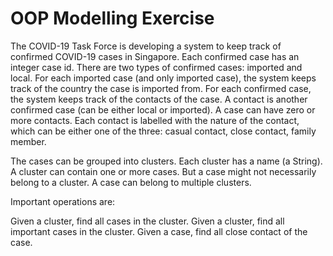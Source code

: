# OOP Modelling Exercise
The COVID-19 Task Force is developing a system to keep track of confirmed COVID-19 cases in Singapore. Each confirmed case has an integer case id. There are two types of confirmed cases: imported and local. For each imported case (and only imported case), the system keeps track of the country the case is imported from. For each confirmed case, the system keeps track of the contacts of the case. A contact is another confirmed case (can be either local or imported). A case can have zero or more contacts. Each contact is labelled with the nature of the contact, which can be either one of the three: casual contact, close contact, family member.

The cases can be grouped into clusters. Each cluster has a name (a String). A cluster can contain one or more cases. But a case might not necessarily belong to a cluster. A case can belong to multiple clusters.

Important operations are:

Given a cluster, find all cases in the cluster.
Given a cluster, find all important cases in the cluster.
Given a case, find all close contact of the case.